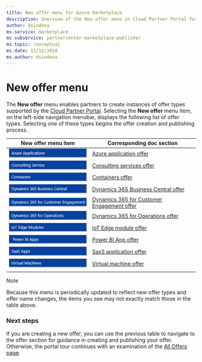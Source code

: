 ```yaml
---
title: New offer menu for Azure Marketplace
description: Overview of the New offer menu in Cloud Partner Portal for Azure Marketplace.
author: dsindona
ms.service: marketplace
ms.subservice: partnercenter-marketplace-publisher
ms.topic: conceptual
ms.date: 11/12/2018
ms.author: dsindona
---
```


# New offer menu

The **New offer** menu enables partners to create instances of offer types supported by the [Cloud Partner Portal](https://cloudpartner.azure.com).  Selecting the **New offer** menu item, on the left-side navigation menubar, displays the following list of offer types.  Selecting one of these types begins the offer creation and publishing process.

|    **New offer menu item**     |     **Corresponding doc section**                       |
|    -----------------------     |     -----------------------------                       |
| ![Azure applications menu item](./media/new-offer-menu1.png) |  [Azure application offer](../azure-applications/cpp-azure-app-offer.md) |
| ![Consulting services menu item](./media/new-offer-menu2.png) | [Consulting services offer](./../../cloud-partner-portal-orig/cloud-partner-portal-consulting-services-publishing-offer.md) |
| ![Containers menu item](./media/new-offer-menu3.png) | [Containers offer](./../containers/cpp-containers-offer.md) |
| ![Dynamics 365 Business Central menu item](./media/new-offer-menu4.png) | [Dynamics 365 Business Central offer](./../../cloud-partner-portal-orig/cpp-business-central-offer.md) |
| ![Dynamics 365 for Customer Engagement menu item](./media/new-offer-menu5.png) | [Dynamics 365 for Customer Engagement offer](./../../cloud-partner-portal-orig/cpp-customer-engagement-offer.md) |
| ![Dynamics 365 for Operations menu item](./media/new-offer-menu6.png) | [Dynamics 365 for Operations offer](./../../cloud-partner-portal-orig/cpp-dynamics-365-operations-offer.md) |
| ![IoT Edge modules menu item](./media/new-offer-menu7.png) | [IoT Edge module offer](./../iot-edge-module/cpp-offer-process-parts.md) |
| ![Power BI App menu item](./media/new-offer-pbi.png)   |  [Power BI App offer](../power-bi/cpp-power-bi-offer.md)  |
| ![ SasS applications menu item](./media/new-offer-menu8.png) | [SasS application offer](../saas-app/cpp-saas-offer.md) |
| ![ Virtual machines menu item](./media/new-offer-menu9.png) | [Virtual machine offer](./../virtual-machine/cpp-virtual-machine-offer.md) |
|  |  |

> [!NOTE]
> Because this menu is periodically updated to reflect new offer types and offer name changes, the items you see may not exactly match those in the table above.


### Next steps

If you are creating a new offer, you can use the previous table to navigate to the offer section for guidance in creating and publishing your offer.  Otherwise, the portal tour continues with an examination of the [All Offers page](./cpp-all-offers-page.md).

